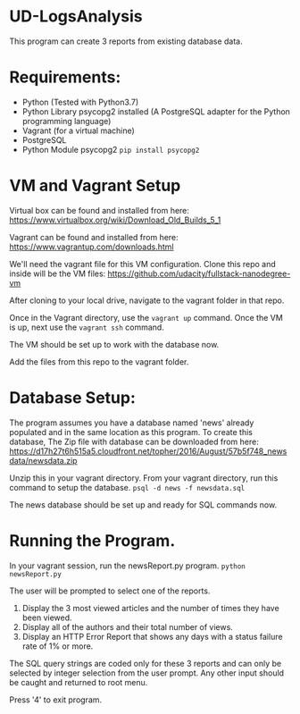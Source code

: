 # UD-LogsAnalysis

This program can create 3 reports from existing database data.


# Requirements:

* Python (Tested with Python3.7)
* Python Library psycopg2 installed (A PostgreSQL adapter for the Python programming language)
* Vagrant (for a virtual machine)
* PostgreSQL
* Python Module psycopg2 `pip install psycopg2`

# VM and Vagrant Setup
Virtual box can be found and installed from here:
https://www.virtualbox.org/wiki/Download_Old_Builds_5_1

Vagrant can be found and installed from here:
https://www.vagrantup.com/downloads.html

We'll need the vagrant file for this VM configuration.
Clone this repo and inside will be the VM files:
https://github.com/udacity/fullstack-nanodegree-vm

After cloning to your local drive, navigate to the vagrant folder in that repo.

Once in the Vagrant directory, use the `vagrant up` command.
Once the VM is up, next use the `vagrant ssh` command.

The VM should be set up to work with the database now. 

Add the files from this repo to the vagrant folder.

# Database Setup:

The program assumes you have a database named 'news' already populated and in the same location as this program. To create this database, 
The Zip file with database can be downloaded from here: https://d17h27t6h515a5.cloudfront.net/topher/2016/August/57b5f748_newsdata/newsdata.zip

Unzip this in your vagrant directory. From your vagrant directory, run this command to setup the database.
```psql -d news -f newsdata.sql```

The news database should be set up and ready for SQL commands now.

# Running the Program.

In your vagrant session, run the newsReport.py program.
```python newsReport.py```

The user will be prompted to select one of the reports.
1. Display the 3 most viewed articles and the number of times they have been viewed.
2. Display all of the authors and their total number of views.
3. Display an HTTP Error Report that shows any days with a status failure rate of 1% or more. 

The SQL query strings are coded only for these 3 reports and can only be selected by integer selection from the user prompt. Any other input should be caught and returned to root menu. 

Press '4' to exit program. 
